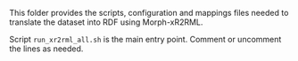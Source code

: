 This folder provides the scripts, configuration and mappings files needed to translate the dataset into RDF using Morph-xR2RML.

Script `run_xr2rml_all.sh` is the main entry point.
Comment or uncomment the lines as needed.



